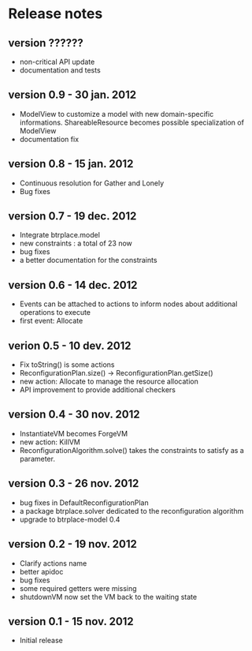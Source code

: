 Release notes
=======================

version ??????
----------------------
- non-critical API update
- documentation and tests

version 0.9 - 30 jan. 2012
----------------------
- ModelView to customize a model with new domain-specific informations.
  ShareableResource becomes possible specialization of ModelView
- documentation fix

version 0.8 - 15 jan. 2012
----------------------
- Continuous resolution for Gather and Lonely
- Bug fixes

version 0.7 - 19 dec. 2012
----------------------
- Integrate btrplace.model
- new constraints : a total of 23 now
- bug fixes
- a better documentation for the constraints

version 0.6 - 14 dec. 2012
----------------------
- Events can be attached to actions to
inform nodes about additional operations to execute
- first event: Allocate

verion 0.5 - 10 dev. 2012
----------------------
- Fix toString() is some actions
- ReconfigurationPlan.size() -> ReconfigurationPlan.getSize()
- new action: Allocate to manage the resource allocation
- API improvement to provide additional checkers

version 0.4 - 30 nov. 2012
----------------------
- InstantiateVM becomes ForgeVM
- new action: KillVM
- ReconfigurationAlgorithm.solve() takes the constraints to satisfy as a parameter.

version 0.3 - 26 nov. 2012
----------------------
- bug fixes in DefaultReconfigurationPlan
- a package btrplace.solver dedicated to the reconfiguration algorithm
- upgrade to btrplace-model 0.4

version 0.2 - 19 nov. 2012
-----------------------
- Clarify actions name
- better apidoc
- bug fixes
- some required getters were missing
- shutdownVM now set the VM back to the waiting state

version 0.1 - 15 nov. 2012
-----------------------
- Initial release